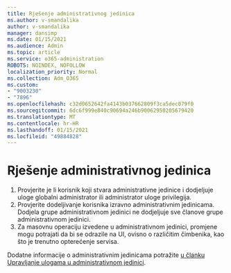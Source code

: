 ```yaml
---
title: Rješenje administrativnog jedinica
ms.author: v-smandalika
author: v-smandalika
manager: dansimp
ms.date: 01/15/2021
ms.audience: Admin
ms.topic: article
ms.service: o365-administration
ROBOTS: NOINDEX, NOFOLLOW
localization_priority: Normal
ms.collection: Adm_O365
ms.custom:
- "9003230"
- "7896"
ms.openlocfilehash: c32d0652642fa4143b037662809f3ca5dec079f0
ms.sourcegitcommit: 6dc6f999e840c90694a246b90062950205679420
ms.translationtype: MT
ms.contentlocale: hr-HR
ms.lasthandoff: 01/15/2021
ms.locfileid: "49884828"
---
```

# <a name="administrative-unit-solution"></a>Rješenje administrativnog jedinica

1. Provjerite je li korisnik koji stvara administrativne jedinice i dodjeljuje uloge globalni administrator ili administrator uloge privilegija.
2. Provjerite dodeljivanje korisnika izravno administrativnim jedinicama. Dodjela grupe administrativnom jedinici ne dodjeljuje sve članove grupe administrativnom jedinici.
3. Za masovnu operaciju izvedene u administrativnom jedinici, promjene mogu potrajati da bi se odrazile na UI, ovisno o različitim čimbenika, kao što je trenutno opterećenje servisa.

Dodatne informacije o administrativnim jedinicama potražite [u članku Upravljanje ulogama u administrativnom jedinici](https://docs.microsoft.com/azure/active-directory/roles/administrative-units).
